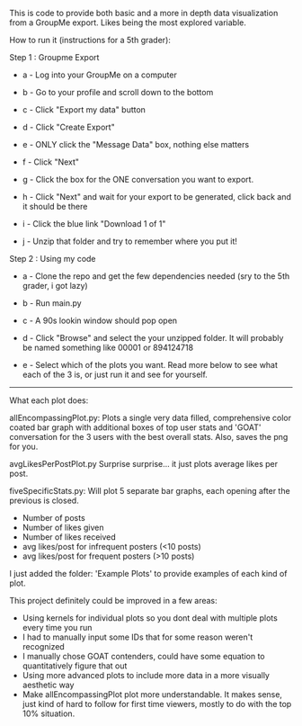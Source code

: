 This is code to provide both basic and a more in depth data visualization from a GroupMe export. Likes being the most explored variable. 

How to run it (instructions for a 5th grader):

Step 1 : Groupme Export

   - a - Log into your GroupMe on a computer
   
   - b - Go to your profile and scroll down to the bottom
   
   - c - Click "Export my data" button
   
   - d - Click "Create Export"
   
   - e - ONLY click the "Message Data" box, nothing else matters
   
   - f - Click "Next"
   
   - g - Click the box for the ONE conversation you want to export. 
   
   - h - Click "Next" and wait for your export to be generated, click back and it should be there
   
   - i - Click the blue link "Download 1 of 1"
   
   - j - Unzip that folder and try to remember where you put it!


Step 2 : Using my code

   - a - Clone the repo and get the few dependencies needed (sry to the 5th grader, i got lazy)
    
   - b - Run main.py
    
   - c - A 90s lookin window should pop open
    
   - d - Click "Browse" and select the your unzipped folder. It will probably be named something like 00001 or 894124718
    
   - e - Select which of the plots you want. Read more below to see what each of the 3 is, or just run it and see for yourself.
    
------------------------------------------------------------------------------------------------------------------------------------

What each plot does:

allEncompassingPlot.py:
Plots a single very data filled, comprehensive color coated bar graph with additional boxes of top user stats and 'GOAT' conversation for the 3 users with the best overall stats. Also, saves the png for you.

avgLikesPerPostPlot.py
Surprise surprise... it just plots average likes per post.

fiveSpecificStats.py:
Will plot 5 separate bar graphs, each opening after the previous is closed.
- Number of posts 
- Number of likes given
- Number of likes received
- avg likes/post for infrequent posters (<10 posts)
- avg likes/post for frequent posters (>10 posts)

I just added the folder: 'Example Plots' to provide examples of each kind of plot.

This project definitely could be improved in a few areas: 
- Using kernels for individual plots so you dont deal with multiple plots every time you run
- I had to manually input some IDs that for some reason weren't recognized
- I manually chose GOAT contenders, could have some equation to quantitatively figure that out
- Using more advanced plots to include more data in a more visually aesthetic way
- Make allEncompassingPlot plot more understandable. It makes sense, just kind of hard to follow for first time viewers, mostly to do with the top 10% situation.
